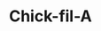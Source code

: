 ---
layout: place
title: "Chick-fil-A"
permalink: /illinois/charleston/chick-fil-a.html
stateAbbr: IL
stateName: Illinois
cityName: Charleston
seo:
  name: "Chick-fil-A"
  type: Restaurant
  links: https://www.chick-fil-a.com/locations/il/eastern-illinois-university?utm_source=yext&utm_medium=link
description: "Fast-food chain serving chicken sandwiches & nuggets along with salads & sides. Chick-fil-A serves delicious sushi in Charleston, Illinois. Try fresh Japanese dishes for a great dining experience. Available for, delivery, lunch, and dinner."
place_id: ChIJGbS3YFodc4gRL9C8Bo7iHXk
photos:
  - name: >-
      places/ChIJGbS3YFodc4gRL9C8Bo7iHXk/photos/AeeoHcI-mNWF-wj8S8kw8fc22uYbsw7-tTqHEPwfUY7nXw44sPTntnToEPoKXLMh_NAJZRUFNf_pYUWwAKtRphpWR_vmq-MPh0ZN4hloRu4R3rsvLdLSOdPaarqT-3LyhcTTI97B1sk8rzr5oo7ck4hncUYPkc_cUd903Ooj7tRg29635QNhoBpbQXPpZKkuHJ_HYKyeFtvhMZ5kkKIMkRGQ19KU1NHJRBvH28A5O-0R3aJQb5nNrSGX7_CbcRErGOy8ZkK0H3OqSR7RCWkR3_IfyS2q_aB0UYlnxzg0Kcq50aaGVA
    widthPx: 800
    heightPx: 800
    authorAttributions:
      - displayName: Chick-fil-A
        uri: https://maps.google.com/maps/contrib/100034396544053211965
        photoUri: >-
          https://lh3.googleusercontent.com/a-/ALV-UjWHhppsw9QR1Gvf7t2dpxQCZj8SeHMBQf-foWbSelLrBzplubQ=s100-p-k-no-mo
    flagContentUri: >-
      https://www.google.com/local/imagery/report/?cb_client=maps_api_places.places_api&image_key=!1e10!2sAF1QipMk00VAXWCrvzziP7M0yJ1r-F2OiSGkWs09vcTx&hl=en-US
    googleMapsUri: >-
      https://www.google.com/maps/place//data=!3m4!1e2!3m2!1sAF1QipMk00VAXWCrvzziP7M0yJ1r-F2OiSGkWs09vcTx!2e10!4m2!3m1!1s0x88731d5a60b7b419:0x791de28e06bcd02f
  - name: >-
      places/ChIJGbS3YFodc4gRL9C8Bo7iHXk/photos/AeeoHcL7vhcZVp5XMTj8PTlCjDUM7YmD2q7e9cLFOJtgMuoaOGtI7mqEn0MS1WQAczvbvcsDR3JLC0ZH1D1WSCe9MQwDVti19r3kMU-XUx6yoASZR2Oblykq82eu26mWa7p19xeD014kxsTfdtZBZ7uf6OWHce8rz03SReTshmSlB3iZyBaE6hNJ9WGu707HCxYpbg9b1scuVgMF1V6N2QsP_C5zkC2OLsbLAtRngLTv0L2ZdWHFAoko7jsfPFH7GO3Veolmz5E2WJJmUUUzVopzUTm6xTs-6UwbNp1PC1RcHg8ZxA
    widthPx: 800
    heightPx: 800
    authorAttributions:
      - displayName: Chick-fil-A
        uri: https://maps.google.com/maps/contrib/100034396544053211965
        photoUri: >-
          https://lh3.googleusercontent.com/a-/ALV-UjWHhppsw9QR1Gvf7t2dpxQCZj8SeHMBQf-foWbSelLrBzplubQ=s100-p-k-no-mo
    flagContentUri: >-
      https://www.google.com/local/imagery/report/?cb_client=maps_api_places.places_api&image_key=!1e10!2sAF1QipOklBVP1--_u9Ub3Ri7O6_AXs6q6SXFz4bm8Sco&hl=en-US
    googleMapsUri: >-
      https://www.google.com/maps/place//data=!3m4!1e2!3m2!1sAF1QipOklBVP1--_u9Ub3Ri7O6_AXs6q6SXFz4bm8Sco!2e10!4m2!3m1!1s0x88731d5a60b7b419:0x791de28e06bcd02f
  - name: >-
      places/ChIJGbS3YFodc4gRL9C8Bo7iHXk/photos/AeeoHcI1T255jJBluYMqb0M00fM_XeZXHojL7ScCB3zYzUxDC7yXdJT-9zcmItuArxMlDg0nM5PIThSrQMQ7aGpUrYBOy1xYQYNzvA9qeacM2m4HUU8k-eu6cagI3eTAxM7weugKqrApRG3nM-2azAEunktpY76Gaiz8DqeEu1QW5VYfv15zAtjRxDnBmLP4vDPFeXUQ9-hPnxpLuSr1awh4WYupd7tkitt3msP4ixIFPM5vw-ERXFCYd11E3WXt1iLyKALR28o_cQWCXbq3s8-a7jYvAa8eFCwlItxbBzX_wVyR_w
    widthPx: 800
    heightPx: 800
    authorAttributions:
      - displayName: Chick-fil-A
        uri: https://maps.google.com/maps/contrib/100034396544053211965
        photoUri: >-
          https://lh3.googleusercontent.com/a-/ALV-UjWHhppsw9QR1Gvf7t2dpxQCZj8SeHMBQf-foWbSelLrBzplubQ=s100-p-k-no-mo
    flagContentUri: >-
      https://www.google.com/local/imagery/report/?cb_client=maps_api_places.places_api&image_key=!1e10!2sAF1QipNlEpRQOIDvdt6OtY5YPTT_cpgpS3ju63FBmURo&hl=en-US
    googleMapsUri: >-
      https://www.google.com/maps/place//data=!3m4!1e2!3m2!1sAF1QipNlEpRQOIDvdt6OtY5YPTT_cpgpS3ju63FBmURo!2e10!4m2!3m1!1s0x88731d5a60b7b419:0x791de28e06bcd02f
  - name: >-
      places/ChIJGbS3YFodc4gRL9C8Bo7iHXk/photos/AeeoHcLer7g83TIXyDxYRQIfv74rXddkSmsICDPUP88M3vCeeo_m3KCCvq1A7eKDw61An_eCI0hnp46STmQfcG_75jrprjcw8D8CskFWVno4xQl1kwqITVCOaNtP38Dz6mNXybk7QAbJ_Pl_HQIaKy7n8hN6Rd7jLyCbfpj-EZuLPgIS_LErvxRtJmZN_MbiDZOJHwPG3O6On4OKfa28BVAFtulUHsbC4-hoTS99o4yKR96qcCIF79k0mxbwZ-JEZR33hvTTtLZ21r2Kbilbu6KxuoQOZW6riFun4I0K8_QyfIHPWw
    widthPx: 800
    heightPx: 800
    authorAttributions:
      - displayName: Chick-fil-A
        uri: https://maps.google.com/maps/contrib/100034396544053211965
        photoUri: >-
          https://lh3.googleusercontent.com/a-/ALV-UjWHhppsw9QR1Gvf7t2dpxQCZj8SeHMBQf-foWbSelLrBzplubQ=s100-p-k-no-mo
    flagContentUri: >-
      https://www.google.com/local/imagery/report/?cb_client=maps_api_places.places_api&image_key=!1e10!2sAF1QipNjRORWow9Lu5tPtsVTeg9_K4XGAKfhvHqSUUGl&hl=en-US
    googleMapsUri: >-
      https://www.google.com/maps/place//data=!3m4!1e2!3m2!1sAF1QipNjRORWow9Lu5tPtsVTeg9_K4XGAKfhvHqSUUGl!2e10!4m2!3m1!1s0x88731d5a60b7b419:0x791de28e06bcd02f
  - name: >-
      places/ChIJGbS3YFodc4gRL9C8Bo7iHXk/photos/AeeoHcIfwAB--RPUQ98DNmovbB_jhCaS9lNqD4hFYvGTE0C5UQilzLOx7b-SCQgWBPQVadhRL7cvqC7DtH7QN21vHafpmpTj39QUe60m5CLfMPpGfKBF6rjEDAbPM2rN_N9o-GYkyPoHSULw28vC7iJInd7lADyxg3aqcszB6jEC5AiSqnoFGJeBCzH9KbwwhzdgfPK-T4IOnmzW-pmkY8llSzEC_bAxrb0a45clGpofiw8tJZR56F79FgAlHN6ZRu6UyLc2HqVsscZWpCmSQGxtMlwQmeUCIojxvuhO-39tlq6-dQ
    widthPx: 800
    heightPx: 800
    authorAttributions:
      - displayName: Chick-fil-A
        uri: https://maps.google.com/maps/contrib/100034396544053211965
        photoUri: >-
          https://lh3.googleusercontent.com/a-/ALV-UjWHhppsw9QR1Gvf7t2dpxQCZj8SeHMBQf-foWbSelLrBzplubQ=s100-p-k-no-mo
    flagContentUri: >-
      https://www.google.com/local/imagery/report/?cb_client=maps_api_places.places_api&image_key=!1e10!2sAF1QipMZwcckPbz2bECqvNqsHDZmQ3L_lOD48wOkdNvx&hl=en-US
    googleMapsUri: >-
      https://www.google.com/maps/place//data=!3m4!1e2!3m2!1sAF1QipMZwcckPbz2bECqvNqsHDZmQ3L_lOD48wOkdNvx!2e10!4m2!3m1!1s0x88731d5a60b7b419:0x791de28e06bcd02f
  - name: >-
      places/ChIJGbS3YFodc4gRL9C8Bo7iHXk/photos/AeeoHcIDilHf5LeEFf23VMxTVPoJ91zBZPYEYaiEmEjdeW618IPk--v5ySh3YoDC7Wvtj1gr6VEw1SPjAeSDXOobt-jJbhmzBx0DQdQGqlzHgYQAK4oeLxaYQxSpaubgMvZBpEJRSjvSv-25iR5df2OrrxP5zm6Mnh6_WPvPuSk2RmclWJ8JfwAD5gLNHDGjTOJ25PByPUoREnppVwBH2G8v1X_u3lFV5SF1qIJTqGIDOYK4rWtq3UZTHi_Ts-eXTXdT-_0bpTb2Cv9I6J3VRXgtLu0yWDU91K7lgsk0FMOgEc42bQ
    widthPx: 800
    heightPx: 800
    authorAttributions:
      - displayName: Chick-fil-A
        uri: https://maps.google.com/maps/contrib/100034396544053211965
        photoUri: >-
          https://lh3.googleusercontent.com/a-/ALV-UjWHhppsw9QR1Gvf7t2dpxQCZj8SeHMBQf-foWbSelLrBzplubQ=s100-p-k-no-mo
    flagContentUri: >-
      https://www.google.com/local/imagery/report/?cb_client=maps_api_places.places_api&image_key=!1e10!2sAF1QipObpZM5fFSg_0QwI6VZ46jyjNAliO2SyvAeMzJ1&hl=en-US
    googleMapsUri: >-
      https://www.google.com/maps/place//data=!3m4!1e2!3m2!1sAF1QipObpZM5fFSg_0QwI6VZ46jyjNAliO2SyvAeMzJ1!2e10!4m2!3m1!1s0x88731d5a60b7b419:0x791de28e06bcd02f
  - name: >-
      places/ChIJGbS3YFodc4gRL9C8Bo7iHXk/photos/AeeoHcKS4Rwihi18ll681GgxfZYUCIf5wxNJytKhTehdn2pDFn7mQFC9AbsmfA5Lyuydkwjm439kB1Gts3cD9C-7XZG22pQl53WyXj8IB3gGLf6Tnx4O-5gOALw7p_5Y-tCJPAwihERdbd2F5ReWQgMG45nwWtuoo7V1pDAZtcb-0J3q6o5AkyE_AiCwUoi686tjx3TtEo85vM_5MsOfS2rxUGrYBiiQNblWQgSqBUPm6LzpKGz5MtSVdBd9Ibe7ELvOY0znzBOgKBGhA9JHoUs8J954JZGNsxkcK5og_LaGlU009Q
    widthPx: 800
    heightPx: 800
    authorAttributions:
      - displayName: Chick-fil-A
        uri: https://maps.google.com/maps/contrib/100034396544053211965
        photoUri: >-
          https://lh3.googleusercontent.com/a-/ALV-UjWHhppsw9QR1Gvf7t2dpxQCZj8SeHMBQf-foWbSelLrBzplubQ=s100-p-k-no-mo
    flagContentUri: >-
      https://www.google.com/local/imagery/report/?cb_client=maps_api_places.places_api&image_key=!1e10!2sAF1QipMPTRya6id2CvbsKx2-OWGLgT86ZrWlyLpV8_5C&hl=en-US
    googleMapsUri: >-
      https://www.google.com/maps/place//data=!3m4!1e2!3m2!1sAF1QipMPTRya6id2CvbsKx2-OWGLgT86ZrWlyLpV8_5C!2e10!4m2!3m1!1s0x88731d5a60b7b419:0x791de28e06bcd02f
  - name: >-
      places/ChIJGbS3YFodc4gRL9C8Bo7iHXk/photos/AeeoHcI4_nBEgs8-gxSDPAT0kob-OgImACmZQFtBYJoJANVNeIIqxjkbGg6J2NLyuh5i90hDY0X3Sw_kp8KoxZOggSwzY5LwbZKhgcAGu93eoiPJK1s0oYaMkePI7HfYOUj1eRUTC-u_ZUHEcNkp4FHMD7TWSKbVu2A40SQz0eQkf1s58ZkgjSaNqVNbGUomJ6cF2oKhEnvqq41Nn6IPA1EcVRFdmLDEIkEHbp1azqRWrg8U2SoNE3d1R8gJlKp6pEZlO19uYPMOqVeM3ZJd6j5s4TXqdQ6X6GETp3u7j4ytwY9Rtw
    widthPx: 800
    heightPx: 800
    authorAttributions:
      - displayName: Chick-fil-A
        uri: https://maps.google.com/maps/contrib/100034396544053211965
        photoUri: >-
          https://lh3.googleusercontent.com/a-/ALV-UjWHhppsw9QR1Gvf7t2dpxQCZj8SeHMBQf-foWbSelLrBzplubQ=s100-p-k-no-mo
    flagContentUri: >-
      https://www.google.com/local/imagery/report/?cb_client=maps_api_places.places_api&image_key=!1e10!2sAF1QipMxSdeDSdpsFFVHt62EYFMC_xlZvgUbwWXk_bb1&hl=en-US
    googleMapsUri: >-
      https://www.google.com/maps/place//data=!3m4!1e2!3m2!1sAF1QipMxSdeDSdpsFFVHt62EYFMC_xlZvgUbwWXk_bb1!2e10!4m2!3m1!1s0x88731d5a60b7b419:0x791de28e06bcd02f
  - name: >-
      places/ChIJGbS3YFodc4gRL9C8Bo7iHXk/photos/AeeoHcLhU9u8HObyQxopr_YQzTeEy_VKyTRrcSIOhiMnqg5NEoMbtGbw1N3cNB90YpdEbFffUFVd7wqKtUsfXgm7gcWWxlZcCZkSTMNbbTvqApTvIlVgxYDgC0DRxiNORV000TfEGpHp2KWSVnHKLYpQ9yIbXMY1MdYfF3024zxJkKz_A8R0v8yDzqclskR-LGtCit3bowEOqdlwIHcn8VTP5OLBIsgqRU5zB-CS_fsfgJ3GA5tj7baMI0_UvK6jVONhpfeTNVKi1TV58zRcZIOoGpZaIGsuKEqRp-L1SU9pbIB_t1HbGrIVWvoLQXxg_vgBVapD8ePqiIpkfUy52I8JSfbEzYxDy4mkwcXKXUaj32qauyWpsUGsVxwfyK3lTGn7hLg1y861JlThnhjBTnpDxIn3BLAk_kH_lCo40hm7J8iiFQ
    widthPx: 3000
    heightPx: 4000
    authorAttributions:
      - displayName: Gannon Dow
        uri: https://maps.google.com/maps/contrib/117117993056883285030
        photoUri: >-
          https://lh3.googleusercontent.com/a-/ALV-UjVto9e4r63IBpfa0mxrxr-J7I0cknlQJ7vVtZm_xHufF_y4SepkhA=s100-p-k-no-mo
    flagContentUri: >-
      https://www.google.com/local/imagery/report/?cb_client=maps_api_places.places_api&image_key=!1e10!2sCIHM0ogKEICAgIDHvN7IfA&hl=en-US
    googleMapsUri: >-
      https://www.google.com/maps/place//data=!3m4!1e2!3m2!1sCIHM0ogKEICAgIDHvN7IfA!2e10!4m2!3m1!1s0x88731d5a60b7b419:0x791de28e06bcd02f
  - name: >-
      places/ChIJGbS3YFodc4gRL9C8Bo7iHXk/photos/AeeoHcJHYeWPuYdWrtsp5ZeDPg1r0Bqyyy0tH1B55K_XTmWZQop7x12Hdy4LWL7ZDwsQmgtKEAFnBq-Suqi-F9yz5ok5AGfpZYfBBjLDmU-ilwriJRMUFrYxNbP6BuH2VwlD1QfFngZ4wVHeP152vj471fIkfXLu-wgQKLFRlLOsDgxumW_WWLLr9CqE6gB8KF4VtFGXCIqRPDKDcShXJnpOeTP8GRLeKFwMPvNBrq0o_KN-OT0CRkbOomrSp3HKgUt6jYMsSORJCD9lRmjkdOHraHZgjqoNR_mCDYpk42XjwwYJljMeDk6O-3pY3t58y09ZaTBuQKstdIlh_bF4w0YxMnImbqL9-xsKqUuJJU5Cqo2fYOeNgKETHRCH7lUJQC5Hi15R2BPq19rhFz4qXIiWBjNZNLUA1EuV2b1SoGJFiCTiJSw
    widthPx: 4032
    heightPx: 3024
    authorAttributions:
      - displayName: Dave Ballinger (Cliff Clifford)
        uri: https://maps.google.com/maps/contrib/106456755772053802961
        photoUri: >-
          https://lh3.googleusercontent.com/a-/ALV-UjVd-yQfWAZ9iXfvJzW53iMPOT9Za13_6lgHM4DkGyixmTWUrex4_w=s100-p-k-no-mo
    flagContentUri: >-
      https://www.google.com/local/imagery/report/?cb_client=maps_api_places.places_api&image_key=!1e10!2sCIHM0ogKEICAgID4iJqk7wE&hl=en-US
    googleMapsUri: >-
      https://www.google.com/maps/place//data=!3m4!1e2!3m2!1sCIHM0ogKEICAgID4iJqk7wE!2e10!4m2!3m1!1s0x88731d5a60b7b419:0x791de28e06bcd02f
address: Office of Univ. Housing/Dining, 600 Lincoln Ave, Charleston, IL 61920, USA
street: Office of Univ. Housing/Dining, 600 Lincoln Ave
city: Charleston
state: IL
zip: '61920'
country: USA
neighborhood: null
latitude: '39.481685'
longitude: '-88.175485'
accessibility_options:
  wheelchairAccessibleParking: true
  wheelchairAccessibleEntrance: true
  wheelchairAccessibleRestroom: true
business_status: OPERATIONAL
name: Chick-fil-A
google_maps_links:
  directionsUri: >-
    https://www.google.com/maps/dir//''/data=!4m7!4m6!1m1!4e2!1m2!1m1!1s0x88731d5a60b7b419:0x791de28e06bcd02f!3e0
  placeUri: https://maps.google.com/?cid=8727380752540160047
  writeAReviewUri: >-
    https://www.google.com/maps/place//data=!4m3!3m2!1s0x88731d5a60b7b419:0x791de28e06bcd02f!12e1
  reviewsUri: >-
    https://www.google.com/maps/place//data=!4m4!3m3!1s0x88731d5a60b7b419:0x791de28e06bcd02f!9m1!1b1
  photosUri: >-
    https://www.google.com/maps/place//data=!4m3!3m2!1s0x88731d5a60b7b419:0x791de28e06bcd02f!10e5
primary_type: Fast Food Restaurant
opening_hours:
  regular: null
  current: null
secondary_opening_hours:
  regular:
    weekdayDescriptions: null
    type: null
  current:
    weekdayDescriptions: null
    type: null
phone: (217) 581-8156
price_level: PRICE_LEVEL_INEXPENSIVE
price_range: null
rating: '4.2'
rating_count: 0
website: >-
  https://www.chick-fil-a.com/locations/il/eastern-illinois-university?utm_source=yext&utm_medium=link
reviews:
  - name: >-
      places/ChIJGbS3YFodc4gRL9C8Bo7iHXk/reviews/ChdDSUhNMG9nS0VJQ0FnSURIdkk2RHl3RRAB
    relativePublishTimeDescription: 7 months ago
    rating: 1
    text:
      text: >-
        The new mac and cheese was nasty and had a burnt cheese on it. The
        chicken strips were supper small. Compare my strips to the ones they
        advertise. They forgot a sauce i ordered. The guy calling out orders was
        too quiet, so nobody knew when it was ready. Also, I had a 40-minute
        wait last time I ordered. Disappointed.
      languageCode: en
    originalText:
      text: >-
        The new mac and cheese was nasty and had a burnt cheese on it. The
        chicken strips were supper small. Compare my strips to the ones they
        advertise. They forgot a sauce i ordered. The guy calling out orders was
        too quiet, so nobody knew when it was ready. Also, I had a 40-minute
        wait last time I ordered. Disappointed.
      languageCode: en
    authorAttribution:
      displayName: Gannon Dow
      uri: https://www.google.com/maps/contrib/117117993056883285030/reviews
      photoUri: >-
        https://lh3.googleusercontent.com/a-/ALV-UjXjqHUnFowDTnSDPg4-oEs_xDPMzxl6zs1yiVt5pezcX-02uLfMkA=s128-c0x00000000-cc-rp-mo
    publishTime: '2024-09-13T17:23:44.033968Z'
    flagContentUri: >-
      https://www.google.com/local/review/rap/report?postId=ChdDSUhNMG9nS0VJQ0FnSURIdkk2RHl3RRAB&d=17924085&t=1
    googleMapsUri: >-
      https://www.google.com/maps/reviews/data=!4m6!14m5!1m4!2m3!1sChdDSUhNMG9nS0VJQ0FnSURIdkk2RHl3RRAB!2m1!1s0x88731d5a60b7b419:0x791de28e06bcd02f
  - name: >-
      places/ChIJGbS3YFodc4gRL9C8Bo7iHXk/reviews/ChdDSUhNMG9nS0VJQ0FnTURncnBHSjFnRRAB
    relativePublishTimeDescription: a month ago
    rating: 5
    text:
      text: >-
        Upstairs at the university union.  Food was great, consistent with most
        locations.  This location does not offer a party/family pack.
      languageCode: en
    originalText:
      text: >-
        Upstairs at the university union.  Food was great, consistent with most
        locations.  This location does not offer a party/family pack.
      languageCode: en
    authorAttribution:
      displayName: Shelby Thomas
      uri: https://www.google.com/maps/contrib/118446694968346458833/reviews
      photoUri: >-
        https://lh3.googleusercontent.com/a-/ALV-UjWWSlO6WoA4aeV3B7JTdKPFtktAd-TnOMh9H1276-rNjB1fPgg3=s128-c0x00000000-cc-rp-mo-ba4
    publishTime: '2025-02-24T20:52:49.589222Z'
    flagContentUri: >-
      https://www.google.com/local/review/rap/report?postId=ChdDSUhNMG9nS0VJQ0FnTURncnBHSjFnRRAB&d=17924085&t=1
    googleMapsUri: >-
      https://www.google.com/maps/reviews/data=!4m6!14m5!1m4!2m3!1sChdDSUhNMG9nS0VJQ0FnTURncnBHSjFnRRAB!2m1!1s0x88731d5a60b7b419:0x791de28e06bcd02f
  - name: >-
      places/ChIJGbS3YFodc4gRL9C8Bo7iHXk/reviews/ChdDSUhNMG9nS0VJQ0FnTURnam9mM213RRAB
    relativePublishTimeDescription: a month ago
    rating: 5
    text:
      text: >-
        Wished they offered a family/party pack like some locations. Food was
        great, consistent w most locations.
      languageCode: en
    originalText:
      text: >-
        Wished they offered a family/party pack like some locations. Food was
        great, consistent w most locations.
      languageCode: en
    authorAttribution:
      displayName: Shelby
      uri: https://www.google.com/maps/contrib/114679759327260562678/reviews
      photoUri: >-
        https://lh3.googleusercontent.com/a/ACg8ocKoS-MX4FohRBsU9ZyqTuFTMZXMY5yLW8Iqec1Dnqcp69JU7Q=s128-c0x00000000-cc-rp-mo
    publishTime: '2025-02-24T18:34:14.702940Z'
    flagContentUri: >-
      https://www.google.com/local/review/rap/report?postId=ChdDSUhNMG9nS0VJQ0FnTURnam9mM213RRAB&d=17924085&t=1
    googleMapsUri: >-
      https://www.google.com/maps/reviews/data=!4m6!14m5!1m4!2m3!1sChdDSUhNMG9nS0VJQ0FnTURnam9mM213RRAB!2m1!1s0x88731d5a60b7b419:0x791de28e06bcd02f
  - name: >-
      places/ChIJGbS3YFodc4gRL9C8Bo7iHXk/reviews/ChZDSUhNMG9nS0VJQ0FnSURYNXR5amVnEAE
    relativePublishTimeDescription: 5 months ago
    rating: 5
    text:
      text: >-
        Wow just wow service was great they we friendly, fast ,and on top of it
        . The lines were long but i was in and out in 15 mins . The food was
        great   you can see how well the owners trained there Employee best
        Customer Service i have had around mattoon in a long while .
      languageCode: en
    originalText:
      text: >-
        Wow just wow service was great they we friendly, fast ,and on top of it
        . The lines were long but i was in and out in 15 mins . The food was
        great   you can see how well the owners trained there Employee best
        Customer Service i have had around mattoon in a long while .
      languageCode: en
    authorAttribution:
      displayName: april adams
      uri: https://www.google.com/maps/contrib/106990462608359879656/reviews
      photoUri: >-
        https://lh3.googleusercontent.com/a-/ALV-UjWeQOmrAKSth9wVsXzJnypOzRPIo_5T5JB59PwF2SBR1n81VVA=s128-c0x00000000-cc-rp-mo
    publishTime: '2024-10-26T20:55:19.623171Z'
    flagContentUri: >-
      https://www.google.com/local/review/rap/report?postId=ChZDSUhNMG9nS0VJQ0FnSURYNXR5amVnEAE&d=17924085&t=1
    googleMapsUri: >-
      https://www.google.com/maps/reviews/data=!4m6!14m5!1m4!2m3!1sChZDSUhNMG9nS0VJQ0FnSURYNXR5amVnEAE!2m1!1s0x88731d5a60b7b419:0x791de28e06bcd02f
  - name: >-
      places/ChIJGbS3YFodc4gRL9C8Bo7iHXk/reviews/ChdDSUhNMG9nS0VJQ0FnSUROODUzVHpBRRAB
    relativePublishTimeDescription: a year ago
    rating: 4
    text:
      text: >-
        Excellent food. My first time having Chick-fil-A and I was not
        disappointed. Very good food, but being in a university, it was a bit
        crowded in line. Also a bit pricey, but what isn't nowadays? The dining
        area was very nice with no distractions as everyone else were students
        doing their own thing. The drink station has a very unique Mt Dew -
        which i am always interested in - but they were out of it on this
        particular day.
      languageCode: en
    originalText:
      text: >-
        Excellent food. My first time having Chick-fil-A and I was not
        disappointed. Very good food, but being in a university, it was a bit
        crowded in line. Also a bit pricey, but what isn't nowadays? The dining
        area was very nice with no distractions as everyone else were students
        doing their own thing. The drink station has a very unique Mt Dew -
        which i am always interested in - but they were out of it on this
        particular day.
      languageCode: en
    authorAttribution:
      displayName: Derek Daniels
      uri: https://www.google.com/maps/contrib/102577200478860772660/reviews
      photoUri: >-
        https://lh3.googleusercontent.com/a-/ALV-UjX7Z8i7dEmhgetamjXIreF8EqlbSvGUBgSJCW-zKmneSwC37Ba6DA=s128-c0x00000000-cc-rp-mo-ba4
    publishTime: '2024-01-25T23:30:55.412953Z'
    flagContentUri: >-
      https://www.google.com/local/review/rap/report?postId=ChdDSUhNMG9nS0VJQ0FnSUROODUzVHpBRRAB&d=17924085&t=1
    googleMapsUri: >-
      https://www.google.com/maps/reviews/data=!4m6!14m5!1m4!2m3!1sChdDSUhNMG9nS0VJQ0FnSUROODUzVHpBRRAB!2m1!1s0x88731d5a60b7b419:0x791de28e06bcd02f
parking_options:
  freeParkingLot: true
  freeStreetParking: true
  valetParking: false
payment_options:
  acceptsCreditCards: true
  acceptsDebitCards: true
  acceptsCashOnly: false
allow_dogs: null
curbside_pickup: false
delivery: true
dine_in: false
good_for_children: true
good_for_groups: true
good_for_sports: null
live_music: null
menu_for_children: true
outdoor_seating: false
reservable: null
restroom: true
serves_beer: false
serves_breakfast: true
serves_brunch: null
serves_cocktails: null
serves_coffee: true
serves_dinner: true
serves_dessert: true
serves_lunch: true
serves_vegetarian_food: null
serves_wine: false
takeout: false
update_category: essentials
summary: >-
  Fast-food chain serving chicken sandwiches & nuggets along with salads &
  sides.

---